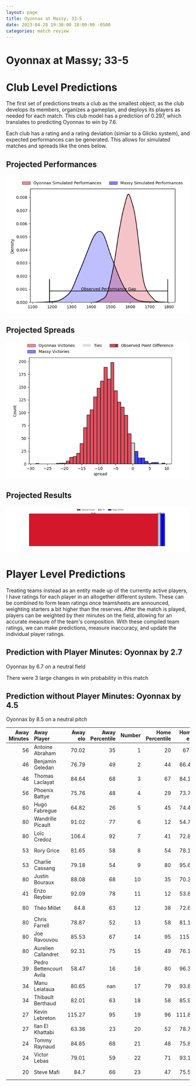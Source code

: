 ```yaml
---  
layout: page  
title: Oyonnax at Massy; 33-5  
date: 2023-04-28 19:30:00 18:00:00 -0500  
categories: match review  
---
```

# Oyonnax at Massy; 33-5

# Club Level Predictions


The first set of predictions treats a club as the smallest object, as the club develops its members, organizes a gameplan, and deploys its players as needed for each match. This club model has a prediction of 0.297, which translates to predicting Oyonnax to win by 7.6.

Each club has a rating and a rating deviation (simiar to a Glicko system), and expected performances can be generated. This allows for simulated matches and spreads like the ones below.
## Projected Performances


![Projected Performances](plots/performances_2023-04-28-Massy-Oyonnax.png)
## Projected Spreads


![Projected Spreads](plots/spreads_2023-04-28-Massy-Oyonnax.png)
## Projected Results


![Projected Results](plots/resultbar_2023-04-28-Massy-Oyonnax.png)
# Player Level Predictions


Treating teams instead as an entity made up of the currently active players, I have ratings for each player in an altogether different system. These can be combined to form team ratings once teamsheets are announced, weighting starters a bit higher than the reserves. After the match is played, players can be weighted by their minutes on the field, allowing for an accurate measure of the team's composition. With these compiled team ratings, we can make predictions, measure inaccuracy, and update the individual player ratings.
## Prediction with Player Minutes: Oyonnax by 2.7


Oyonnax by 6.7 on a neutral field

There were 3 large changes in win probability in this match
## Prediction without Player Minutes: Oyonnax by 4.5


Oyonnax by 8.5 on a neutral pitch



|   Away Minutes | Away Player             |   Away elo |   Away Percentile |   Number |   Home Percentile |   Home elo | Home Player           |   Home Minutes |
|---------------:|:------------------------|-----------:|------------------:|---------:|------------------:|-----------:|:----------------------|---------------:|
|             56 | Antoine Abraham         |      70.02 |                35 |        1 |                20 |      67.2  | Fernandez Correa      |             51 |
|             46 | Benjamin Geledan        |      76.79 |                49 |        2 |                44 |      66.46 | Randy Grelleaud       |             46 |
|             46 | Thomas Laclayat         |      84.64 |                68 |        3 |                67 |      84.17 | Nicolas Ferrer        |             51 |
|             56 | Phoenix Battye          |      75.76 |                48 |        4 |                29 |      73.76 | Abongile Nonkontwana  |             80 |
|             60 | Hugo Fabregue           |      64.82 |                26 |        5 |                45 |      74.44 | Andrew Chauveau       |             55 |
|             80 | Wandrille Picault       |      91.02 |                77 |        6 |                12 |      54.79 | Jean Maurice Decubber |             80 |
|             80 | Loïc Credoz             |     106.4  |                92 |        7 |                41 |      72.86 | Clément Lanen         |             80 |
|             53 | Rory Grice              |      81.65 |                58 |        8 |                54 |      78.19 | Maxime Danton         |             30 |
|             53 | Charlie Cassang         |      79.18 |                54 |        9 |                80 |      95.69 | Benjamin Prier        |             48 |
|             80 | Justin Bouraux          |      88.08 |                68 |       10 |                35 |      70.38 | Massimo Ortolan       |             80 |
|             41 | Enzo Reybier            |      92.09 |                78 |       11 |                12 |      53.89 | Yanis Dit Robaglia    |             80 |
|             80 | Théo Millet             |      84.8  |                63 |       12 |                38 |      72.67 | Victorien Jacomme     |             46 |
|             80 | Chris Farrell           |      78.87 |                52 |       13 |                58 |      81.15 | Arthur Seigneuret     |             10 |
|             80 | Joe Ravouvou            |      85.53 |                67 |       14 |                95 |     115.6  | Alex Preira           |             80 |
|             80 | Aurelien Callandret     |      92.31 |                75 |       15 |                49 |      76.17 | Thomas Rozière        |             80 |
|             39 | Pedro Bettencourt Avila |      58.47 |                16 |       16 |                80 |      96.36 | Tom Cusson            |             70 |
|             34 | Manu Leiataua           |      80.65 |               nan |       17 |                79 |      93.89 | Yohann Gbizie         |             50 |
|             34 | Thibault Berthaud       |      82.01 |                63 |       18 |                58 |      85.91 | Tom Deleuze           |             34 |
|             27 | Kevin Lebreton          |     115.27 |                95 |       19 |                96 |     111.83 | Pierre Trassoudaine   |             34 |
|             27 | Ilan El Khattabi        |      63.36 |                23 |       20 |                52 |      78.76 | Gaëtan Pichon         |             32 |
|             24 | Tommy Raynaud           |      84.85 |                68 |       21 |                48 |      75.86 | Ushangi Tcheishvili   |             29 |
|             24 | Victor Lebas            |      79.01 |                59 |       22 |                71 |      93.15 | Guiterembi Vickos     |             29 |
|             20 | Steve Mafi              |      84.7  |                66 |       23 |                47 |      75.54 | Ewan Coetzee          |             25 |


